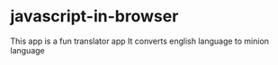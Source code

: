 # javascript-in-browser
This app is a fun translator app
It converts english language to minion language
